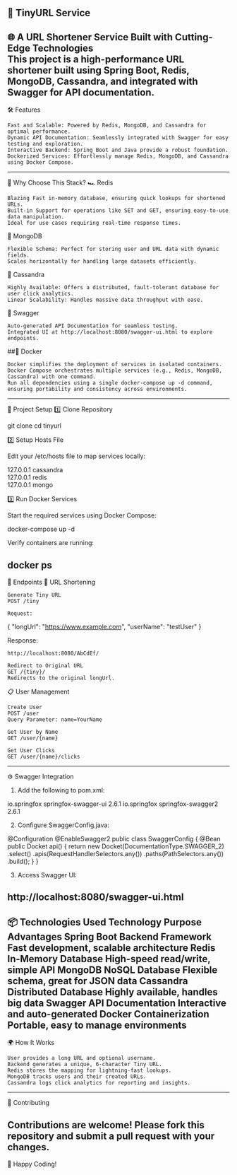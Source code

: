 🚀 TinyURL Service
---
🌐 A URL Shortener Service Built with Cutting-Edge Technologies <br>
This project is a high-performance URL shortener built using Spring Boot, Redis, MongoDB, Cassandra, and integrated with Swagger for API documentation.
---
🛠️ Features

    Fast and Scalable: Powered by Redis, MongoDB, and Cassandra for optimal performance.
    Dynamic API Documentation: Seamlessly integrated with Swagger for easy testing and exploration.
    Interactive Backend: Spring Boot and Java provide a robust foundation.
    Dockerized Services: Effortlessly manage Redis, MongoDB, and Cassandra using Docker Compose.
---
🎯 Why Choose This Stack?
🏎️ Redis

    Blazing Fast in-memory database, ensuring quick lookups for shortened URLs.
    Built-in Support for operations like SET and GET, ensuring easy-to-use data manipulation.
    Ideal for use cases requiring real-time response times.

🌱 MongoDB

    Flexible Schema: Perfect for storing user and URL data with dynamic fields.
    Scales horizontally for handling large datasets efficiently.

💾 Cassandra

    Highly Available: Offers a distributed, fault-tolerant database for user click analytics.
    Linear Scalability: Handles massive data throughput with ease.

📖 Swagger

    Auto-generated API Documentation for seamless testing.
    Integrated UI at http://localhost:8080/swagger-ui.html to explore endpoints.

##🐳 Docker

    Docker simplifies the deployment of services in isolated containers.
    Docker Compose orchestrates multiple services (e.g., Redis, MongoDB, Cassandra) with one command.
    Run all dependencies using a single docker-compose up -d command, ensuring portability and consistency across environments.
---
🚧 Project Setup
1️⃣ Clone Repository

git clone <repository-url>
cd tinyurl

2️⃣ Setup Hosts File

Edit your /etc/hosts file to map services locally:

127.0.0.1 cassandra  
127.0.0.1 redis  
127.0.0.1 mongo  

3️⃣ Run Docker Services

Start the required services using Docker Compose:

docker-compose up -d

Verify containers are running:

docker ps
---
🚀 Endpoints
🎯 URL Shortening

    Generate Tiny URL
    POST /tiny

    Request:

{
  "longUrl": "https://www.example.com",
  "userName": "testUser"
}

Response:

    http://localhost:8080/AbCdEf/

    Redirect to Original URL
    GET /{tiny}/
    Redirects to the original longUrl.

📋 User Management

    Create User
    POST /user
    Query Parameter: name=YourName

    Get User by Name
    GET /user/{name}

    Get User Clicks
    GET /user/{name}/clicks
---
⚙️ Swagger Integration
1. Add the following to pom.xml:

<dependency>
  <groupId>io.springfox</groupId>
  <artifactId>springfox-swagger-ui</artifactId>
  <version>2.6.1</version>
</dependency>
<dependency>
  <groupId>io.springfox</groupId>
  <artifactId>springfox-swagger2</artifactId>
  <version>2.6.1</version>
</dependency>

2. Configure SwaggerConfig.java:

@Configuration
@EnableSwagger2
public class SwaggerConfig {
    @Bean
    public Docket api() {
        return new Docket(DocumentationType.SWAGGER_2)
                .select()
                .apis(RequestHandlerSelectors.any())
                .paths(PathSelectors.any())
                .build();
    }
}

3. Access Swagger UI:

http://localhost:8080/swagger-ui.html
---
📦 Technologies Used
Technology	Purpose	Advantages
Spring Boot	Backend Framework	Fast development, scalable architecture
Redis	In-Memory Database	High-speed read/write, simple API
MongoDB	NoSQL Database	Flexible schema, great for JSON data
Cassandra	Distributed Database	Highly available, handles big data
Swagger	API Documentation	Interactive and auto-generated
Docker	Containerization	Portable, easy to manage environments
---
🌍 How It Works

    User provides a long URL and optional username.
    Backend generates a unique, 6-character Tiny URL.
    Redis stores the mapping for lightning-fast lookups.
    MongoDB tracks users and their created URLs.
    Cassandra logs click analytics for reporting and insights.
---
🤝 Contributing

Contributions are welcome! Please fork this repository and submit a pull request with your changes.
---
🎉 Happy Coding!
